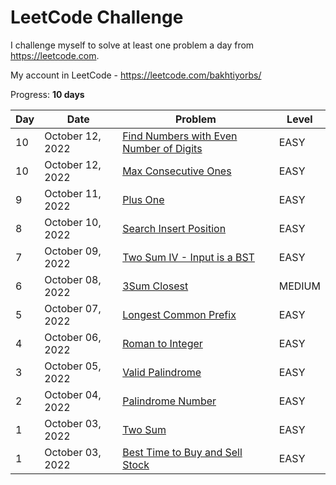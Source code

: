 # LeetCode Challenge
I challenge myself to solve at least one problem a day from https://leetcode.com. 

My account in LeetCode - https://leetcode.com/bakhtiyorbs/ 

Progress: **10 days**

| Day | Date             | Problem                                                                                                          | Level  |
|-----|------------------|------------------------------------------------------------------------------------------------------------------|--------|
| 10  | October 12, 2022 | [Find Numbers with Even Number of Digits](https://leetcode.com/problems/find-numbers-with-even-number-of-digits) | EASY   |
| 10  | October 12, 2022 | [Max Consecutive Ones](https://leetcode.com/problems/max-consecutive-ones)                                       | EASY   |
| 9   | October 11, 2022 | [Plus One](https://leetcode.com/problems/plus-one)                                                               | EASY   |
| 8   | October 10, 2022 | [Search Insert Position](https://leetcode.com/problems/search-insert-position)                                   | EASY   |
| 7   | October 09, 2022 | [Two Sum IV - Input is a BST](https://leetcode.com/problems/two-sum-iv-input-is-a-bst)                           | EASY   |
| 6   | October 08, 2022 | [3Sum Closest](https://leetcode.com/problems/3sum-closest)                                                       | MEDIUM |
| 5   | October 07, 2022 | [Longest Common Prefix](https://leetcode.com/problems/longest-common-prefix)                                     | EASY   |
| 4   | October 06, 2022 | [Roman to Integer](https://leetcode.com/problems/roman-to-integer)                                               | EASY   |
| 3   | October 05, 2022 | [Valid Palindrome](https://leetcode.com/problems/valid-palindrome)                                               | EASY   |
| 2   | October 04, 2022 | [Palindrome Number](https://leetcode.com/problems/palindrome-number)                                             | EASY   |
| 1   | October 03, 2022 | [Two Sum](https://leetcode.com/problems/two-sum)                                                                 | EASY   |
| 1   | October 03, 2022 | [Best Time to Buy and Sell Stock](https://leetcode.com/problems/best-time-to-buy-and-sell-stock)                 | EASY   |
